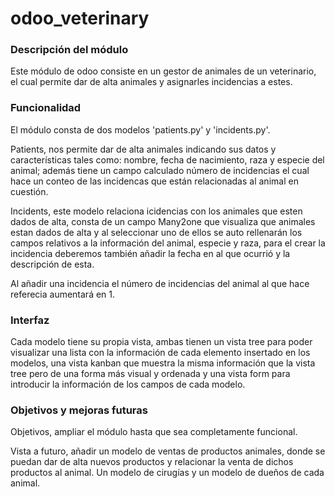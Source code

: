 # odoo_veterinary

### Descripción del módulo

Este módulo de odoo consiste en un gestor de animales de un veterinario, el cual permite dar de alta animales y asignarles incidencias a estes.

### Funcionalidad

El módulo consta de dos modelos 'patients.py' y 'incidents.py'.

Patients, nos permite dar de alta animales indicando sus datos y características tales como: nombre, fecha de nacimiento, raza y especie del animal; además tiene un campo calculado número de incidencias el cual hace un conteo de las incidencas que están relacionadas al animal en cuestión.

Incidents, este modelo relaciona icidencias con los animales que esten dados de alta, consta de un campo Many2one que visualiza que animales estan dados de alta y al seleccionar uno de ellos se auto rellenarán los campos relativos a la información del animal, especie y raza, para el crear la incidencia deberemos también añadir la fecha en al que ocurrió y la descripción de esta. 

Al añadir una incidencia el número de incidencias del animal al que hace referecia aumentará en 1.

### Interfaz

Cada modelo tiene su propia vista, ambas tienen un vista tree para poder visualizar una lista con la información de cada elemento insertado en los modelos, una vista kanban que muestra la misma información que la vista tree pero de una forma más visual y ordenada y una vista form para introducir la información de los campos de cada modelo.

### Objetivos y mejoras futuras

Objetivos, ampliar el módulo hasta que sea completamente funcional.

Vista a futuro, añadir un modelo de ventas de productos animales, donde se puedan dar de alta nuevos productos y relacionar la venta de dichos productos al animal. Un modelo de cirugías y un modelo de dueños de cada animal.
